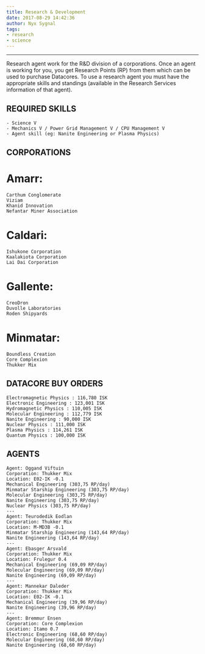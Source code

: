 ```yaml
---
title: Research & Development
date: 2017-08-29 14:42:36
author: Nyx Sygnal
tags:
- research
- science
---
```

***

Research agent work for the R&D division of a corporations.  Once an agent is working for you, you get Research Points (RP) from them which can be used to purchase Datacores.  To use a research agent you must have the appropriate skills and standings (available in the Research Services information of that agent).

## REQUIRED SKILLS
```
- Science V
- Mechanics V / Power Grid Management V / CPU Management V
- Agent skill (eg: Nanite Engineering or Plasma Physics)
```

## CORPORATIONS

# Amarr:
```
Carthum Conglomerate
Viziam
Khanid Innovation
Nefantar Miner Association
```
# Caldari:
```
Ishukone Corporation
Kaalakiota Corporation
Lai Dai Corporation
```
# Gallente:
```
CreoDron
Duvolle Laboratories
Roden Shipyards
```
# Minmatar:
```
Boundless Creation
Core Complexion
Thukker Mix
```

## DATACORE BUY ORDERS
```
Electromagnetic Physics : 116,780 ISK
Electronic Engineering : 123,001 ISK
Hydromagnetic Physics : 110,005 ISK
Molecular Engineering : 112,779 ISK
Nanite Engineering : 90,000 ISK
Nuclear Physics : 111,000 ISK
Plasma Physics : 114,261 ISK
Quantum Physics : 100,000 ISK
```

## AGENTS
```
Agent: Oggand Viftuin
Corporation: Thukker Mix
Location: E02-IK -0.1
Mechanical Engineering (303,75 RP/day)
Minmatar Starship Engineering (303,75 RP/day)
Molecular Engineering (303,75 RP/day)
Nanite Engineering (303,75 RP/day)
Nuclear Physics (303,75 RP/day)
---
Agent: Teurodedik Eodlan
Corporation: Thukker Mix
Location: M-MD3B -0.1
Minmatar Starship Engineering (143,64 RP/day)
Nanite Engineering (143,64 RP/day)
---
Agent: Ebasger Arsvald
Corporation: Thukker Mix
Location: Frulegur 0.4
Mechanical Engineering (69,09 RP/day)
Molecular Engineering (69,09 RP/day)
Nanite Engineering (69,09 RP/day)
---
Agent: Mannekar Daleder
Corporation: Thukker Mix
Location: E02-IK -0.1
Mechanical Engineering (39,96 RP/day)
Nanite Engineering (39,96 RP/day)
---
Agent: Bremmur Ensen
Corporation: Core Complexion
Location: Itamo 0.7
Electronic Engineering (68,60 RP/day)
Molecular Engineering (68,60 RP/day)
Nanite Engineering (68,60 RP/day)
```
